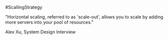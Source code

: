 #ScallingStrategy

"Horizontal scaling, referred to as 'scale-out', allows you to scale by adding more servers into your pool of resources."

Alex Xu, System Design Interview